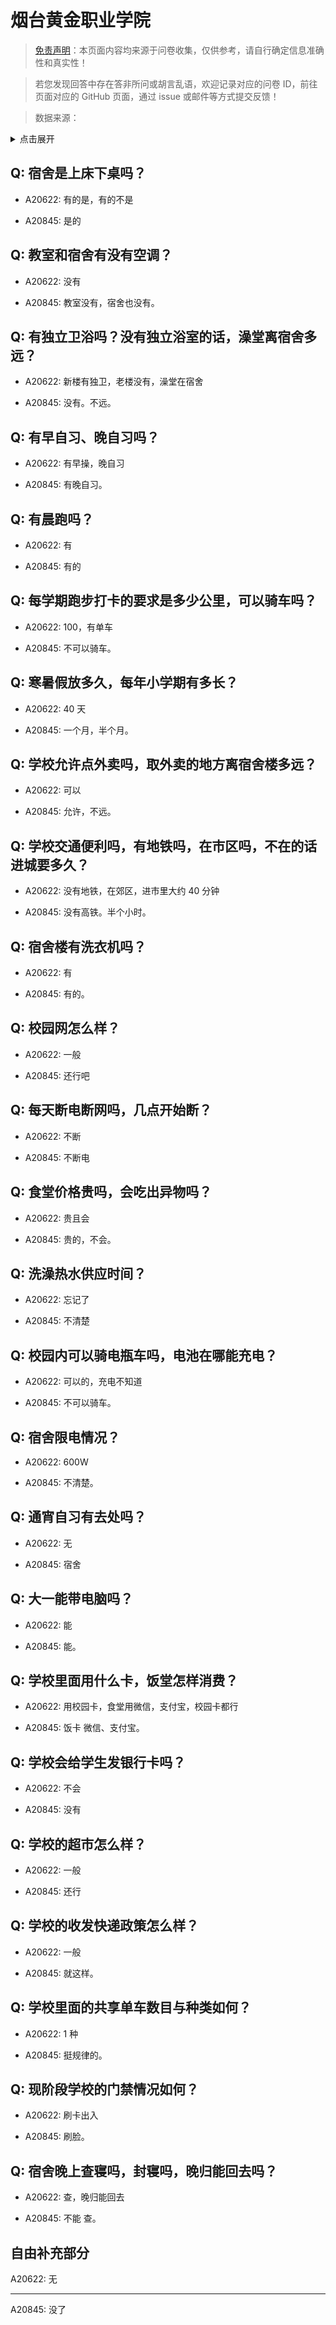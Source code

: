 # 烟台黄金职业学院

> [免责声明](https://colleges.chat/#_3)：本页面内容均来源于问卷收集，仅供参考，请自行确定信息准确性和真实性！

> 若您发现回答中存在答非所问或胡言乱语，欢迎记录对应的问卷 ID，前往页面对应的 GitHub 页面，通过 issue 或邮件等方式提交反馈！

> 数据来源：

<details><summary>点击展开</summary>
<ul>
<li>A20622: 匿名 (2023 年 07 月)</li>
<li>A20845: 2375904457@qq.com (2023 年 08 月)</li>
</ul>
</details>

## Q: 宿舍是上床下桌吗？

- A20622: 有的是，有的不是

- A20845: 是的

## Q: 教室和宿舍有没有空调？

- A20622: 没有

- A20845: 教室没有，宿舍也没有。

## Q: 有独立卫浴吗？没有独立浴室的话，澡堂离宿舍多远？

- A20622: 新楼有独卫，老楼没有，澡堂在宿舍

- A20845: 没有。不远。

## Q: 有早自习、晚自习吗？

- A20622: 有早操，晚自习

- A20845: 有晚自习。

## Q: 有晨跑吗？

- A20622: 有

- A20845: 有的

## Q: 每学期跑步打卡的要求是多少公里，可以骑车吗？

- A20622: 100，有单车

- A20845: 不可以骑车。

## Q: 寒暑假放多久，每年小学期有多长？

- A20622: 40 天

- A20845: 一个月，半个月。

## Q: 学校允许点外卖吗，取外卖的地方离宿舍楼多远？

- A20622: 可以

- A20845: 允许，不远。

## Q: 学校交通便利吗，有地铁吗，在市区吗，不在的话进城要多久？

- A20622: 没有地铁，在郊区，进市里大约 40 分钟

- A20845: 没有高铁。半个小时。

## Q: 宿舍楼有洗衣机吗？

- A20622: 有

- A20845: 有的。

## Q: 校园网怎么样？

- A20622: 一般

- A20845: 还行吧

## Q: 每天断电断网吗，几点开始断？

- A20622: 不断

- A20845: 不断电

## Q: 食堂价格贵吗，会吃出异物吗？

- A20622: 贵且会

- A20845: 贵的，不会。

## Q: 洗澡热水供应时间？

- A20622: 忘记了

- A20845: 不清楚

## Q: 校园内可以骑电瓶车吗，电池在哪能充电？

- A20622: 可以的，充电不知道

- A20845: 不可以骑车。

## Q: 宿舍限电情况？

- A20622: 600W

- A20845: 不清楚。

## Q: 通宵自习有去处吗？

- A20622: 无

- A20845: 宿舍

## Q: 大一能带电脑吗？

- A20622: 能

- A20845: 能。

## Q: 学校里面用什么卡，饭堂怎样消费？

- A20622: 用校园卡，食堂用微信，支付宝，校园卡都行

- A20845: 饭卡  微信、支付宝。

## Q: 学校会给学生发银行卡吗？

- A20622: 不会

- A20845: 没有

## Q: 学校的超市怎么样？

- A20622: 一般

- A20845: 还行

## Q: 学校的收发快递政策怎么样？

- A20622: 一般

- A20845: 就这样。

## Q: 学校里面的共享单车数目与种类如何？

- A20622: 1 种

- A20845: 挺规律的。

## Q: 现阶段学校的门禁情况如何？

- A20622: 刷卡出入

- A20845: 刷脸。

## Q: 宿舍晚上查寝吗，封寝吗，晚归能回去吗？

- A20622: 查，晚归能回去

- A20845: 不能 查。

## 自由补充部分

A20622: 无

***

A20845: 没了